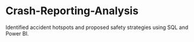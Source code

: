 # Crash-Reporting-Analysis
Identified accident hotspots and proposed safety strategies using SQL and Power BI.
